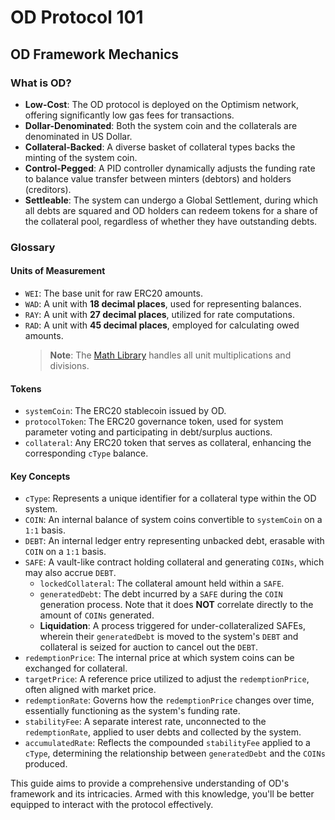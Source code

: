 # OD Protocol 101

## OD Framework Mechanics

### What is OD?

- **Low-Cost**: The OD protocol is deployed on the Optimism network, offering significantly low gas fees for transactions.
- **Dollar-Denominated**: Both the system coin and the collaterals are denominated in US Dollar.
- **Collateral-Backed**: A diverse basket of collateral types backs the minting of the system coin.
- **Control-Pegged**: A PID controller dynamically adjusts the funding rate to balance value transfer between minters (debtors) and holders (creditors).
- **Settleable**: The system can undergo a Global Settlement, during which all debts are squared and OD holders can redeem tokens for a share of the collateral pool, regardless of whether they have outstanding debts.

### Glossary

#### Units of Measurement

- `WEI`: The base unit for raw ERC20 amounts.
- `WAD`: A unit with **18 decimal places**, used for representing balances.
- `RAY`: A unit with **27 decimal places**, utilized for rate computations.
- `RAD`: A unit with **45 decimal places**, employed for calculating owed amounts.
  > **Note**: The [Math Library](/src/libraries/Math.sol/library.Math.html) handles all unit multiplications and divisions.

#### Tokens

- `systemCoin`: The ERC20 stablecoin issued by OD.
- `protocolToken`: The ERC20 governance token, used for system parameter voting and participating in debt/surplus auctions.
- `collateral`: Any ERC20 token that serves as collateral, enhancing the corresponding `cType` balance.

#### Key Concepts

- `cType`: Represents a unique identifier for a collateral type within the OD system.
- `COIN`: An internal balance of system coins convertible to `systemCoin` on a `1:1` basis.
- `DEBT`: An internal ledger entry representing unbacked debt, erasable with `COIN` on a `1:1` basis.
- `SAFE`: A vault-like contract holding collateral and generating `COINs`, which may also accrue `DEBT`.
  - `lockedCollateral`: The collateral amount held within a `SAFE`.
  - `generatedDebt`: The debt incurred by a `SAFE` during the `COIN` generation process. Note that it does **NOT** correlate directly to the amount of `COINs` generated.
  - **Liquidation**: A process triggered for under-collateralized SAFEs, wherein their `generatedDebt` is moved to the system's `DEBT` and collateral is seized for auction to cancel out the `DEBT`.
- `redemptionPrice`: The internal price at which system coins can be exchanged for collateral.
- `targetPrice`: A reference price utilized to adjust the `redemptionPrice`, often aligned with market price.
- `redemptionRate`: Governs how the `redemptionPrice` changes over time, essentially functioning as the system's funding rate.
- `stabilityFee`: A separate interest rate, unconnected to the `redemptionRate`, applied to user debts and collected by the system.
- `accumulatedRate`: Reflects the compounded `stabilityFee` applied to a `cType`, determining the relationship between `generatedDebt` and the `COINs` produced.

This guide aims to provide a comprehensive understanding of OD's framework and its intricacies. Armed with this knowledge, you'll be better equipped to interact with the protocol effectively.
